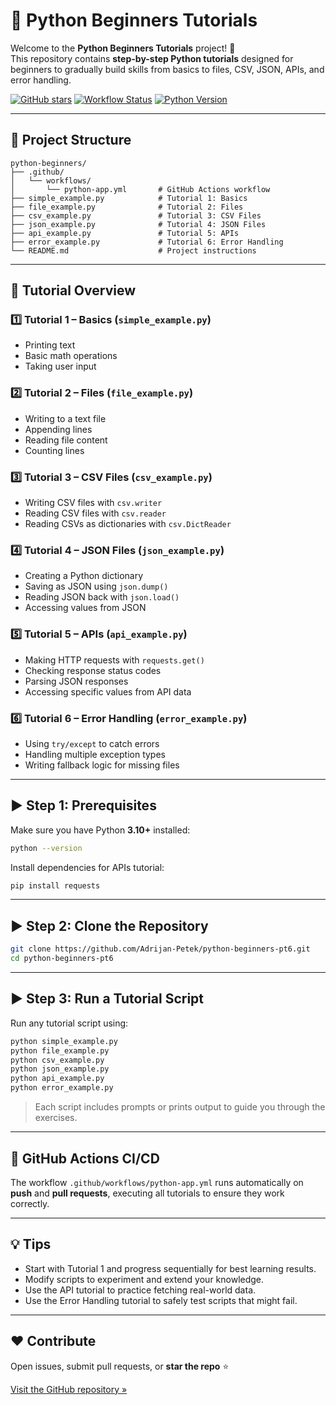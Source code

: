 # 🚀 Python Beginners Tutorials

Welcome to the **Python Beginners Tutorials** project! 🎉  
This repository contains **step-by-step Python tutorials** designed for beginners to gradually build skills from basics to files, CSV, JSON, APIs, and error handling.

[![GitHub stars](https://img.shields.io/github/stars/Adrijan-Petek/python-beginners-pt6?style=social)](https://github.com/Adrijan-Petek/python-beginners-pt6/stargazers)
[![Workflow Status](https://github.com/Adrijan-Petek/python-beginners-pt6/actions/workflows/python-app.yml/badge.svg)](https://github.com/Adrijan-Petek/python-beginners-pt6/actions/workflows/python-app.yml)
[![Python Version](https://img.shields.io/badge/python-3.10+-blue)](https://www.python.org/)

---

## 📂 Project Structure

```plaintext
python-beginners/
├── .github/
│   └── workflows/
│       └── python-app.yml       # GitHub Actions workflow
├── simple_example.py            # Tutorial 1: Basics
├── file_example.py              # Tutorial 2: Files
├── csv_example.py               # Tutorial 3: CSV Files
├── json_example.py              # Tutorial 4: JSON Files
├── api_example.py               # Tutorial 5: APIs
├── error_example.py             # Tutorial 6: Error Handling
└── README.md                    # Project instructions
````

---

## 📘 Tutorial Overview

### 1️⃣ Tutorial 1 – Basics (`simple_example.py`)

* Printing text
* Basic math operations
* Taking user input

### 2️⃣ Tutorial 2 – Files (`file_example.py`)

* Writing to a text file
* Appending lines
* Reading file content
* Counting lines

### 3️⃣ Tutorial 3 – CSV Files (`csv_example.py`)

* Writing CSV files with `csv.writer`
* Reading CSV files with `csv.reader`
* Reading CSVs as dictionaries with `csv.DictReader`

### 4️⃣ Tutorial 4 – JSON Files (`json_example.py`)

* Creating a Python dictionary
* Saving as JSON using `json.dump()`
* Reading JSON back with `json.load()`
* Accessing values from JSON

### 5️⃣ Tutorial 5 – APIs (`api_example.py`)

* Making HTTP requests with `requests.get()`
* Checking response status codes
* Parsing JSON responses
* Accessing specific values from API data

### 6️⃣ Tutorial 6 – Error Handling (`error_example.py`)

* Using `try/except` to catch errors
* Handling multiple exception types
* Writing fallback logic for missing files

---

## ▶️ Step 1: Prerequisites

Make sure you have Python **3.10+** installed:

```bash
python --version
```

Install dependencies for APIs tutorial:

```bash
pip install requests
```

---

## ▶️ Step 2: Clone the Repository

```bash
git clone https://github.com/Adrijan-Petek/python-beginners-pt6.git
cd python-beginners-pt6
```

---

## ▶️ Step 3: Run a Tutorial Script

Run any tutorial script using:

```bash
python simple_example.py
python file_example.py
python csv_example.py
python json_example.py
python api_example.py
python error_example.py
```

> Each script includes prompts or prints output to guide you through the exercises.

---

## 🤖 GitHub Actions CI/CD

The workflow `.github/workflows/python-app.yml` runs automatically on **push** and **pull requests**, executing all tutorials to ensure they work correctly.

---

## 💡 Tips

* Start with Tutorial 1 and progress sequentially for best learning results.
* Modify scripts to experiment and extend your knowledge.
* Use the API tutorial to practice fetching real-world data.
* Use the Error Handling tutorial to safely test scripts that might fail.

---

## ❤️ Contribute

Open issues, submit pull requests, or **star the repo** ⭐

[Visit the GitHub repository »](https://github.com/Adrijan-Petek/python-beginners-pt6)

```

